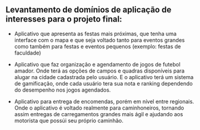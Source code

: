 ## Levantamento de domínios de aplicação de interesses para o projeto final:

- Aplicativo que apresenta as festas mais próximas, que tenha uma interface com o mapa e que seja voltado tanto para eventos grandes como também para festas e eventos pequenos (exemplo: festas de faculdade)

- Aplicativo que faz organização e agendamento de jogos de futebol amador. Onde terá as opções de campos e quadras disponíveis para alugar na cidade cadastrada pelo usuário. E o aplicativo terá um sistema de gamificação, onde cada usuário tera sua nota e ranking dependendo do desempenho nos jogos agendados.

- Aplicativo para entrega de encomendas, porém em nível entre regionais. Onde o aplicativo é voltado realmente para caminhoneiros, tornando assim entregas de carregamentos grandes mais ágil e ajudando aos motorista que possúi seu próprio caminhão. 
